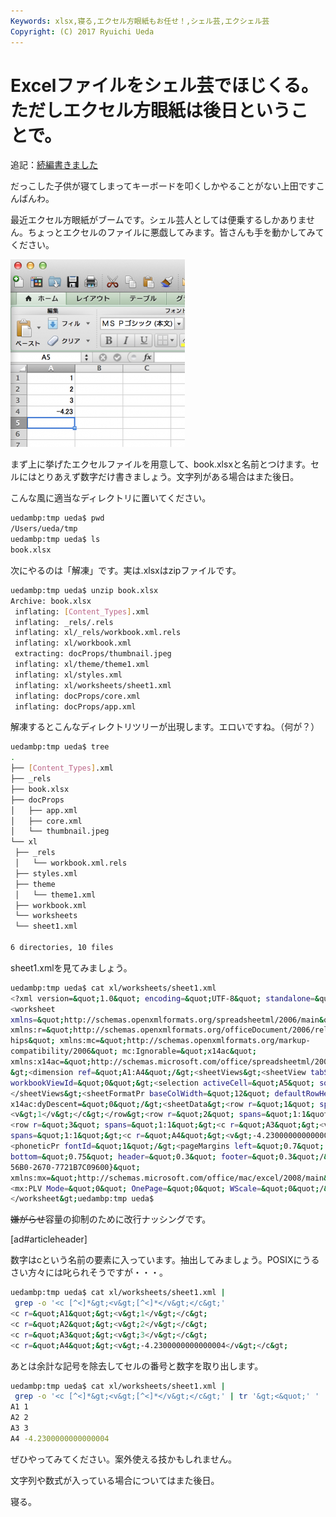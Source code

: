 ```yaml
---
Keywords: xlsx,寝る,エクセル方眼紙もお任せ！,シェル芸,エクシェル芸
Copyright: (C) 2017 Ryuichi Ueda
---
```


# Excelファイルをシェル芸でほじくる。ただしエクセル方眼紙は後日ということで。
追記：<a href="http://blog.ueda.asia/?p=2417" title="Excelファイルをシェル芸でほじくる。（hxselect編）" target="_blank">続編書きました</a>

だっこした子供が寝てしまってキーボードを叩くしかやることがない上田ですこんばんわ。

最近エクセル方眼紙がブームです。シェル芸人としては便乗するしかありません。ちょっとエクセルのファイルに悪戯してみます。皆さんも手を動かしてみてください。


<a href="スクリーンショット-2014-03-26-23.05.29.png"><img src="スクリーンショット-2014-03-26-23.05.29-279x300.png" alt="スクリーンショット 2014-03-26 23.05.29" width="279" height="300" class="aligncenter size-medium wp-image-2399" /></a>

まず上に挙げたエクセルファイルを用意して、book.xlsxと名前とつけます。セルにはとりあえず数字だけ書きましょう。文字列がある場合はまた後日。

こんな風に適当なディレクトリに置いてください。

```bash
uedambp:tmp ueda$ pwd
/Users/ueda/tmp
uedambp:tmp ueda$ ls 
book.xlsx
```

次にやるのは「解凍」です。実は.xlsxはzipファイルです。

<!--more-->

```bash
uedambp:tmp ueda$ unzip book.xlsx 
Archive: book.xlsx
 inflating: [Content_Types].xml 
 inflating: _rels/.rels 
 inflating: xl/_rels/workbook.xml.rels 
 inflating: xl/workbook.xml 
 extracting: docProps/thumbnail.jpeg 
 inflating: xl/theme/theme1.xml 
 inflating: xl/styles.xml 
 inflating: xl/worksheets/sheet1.xml 
 inflating: docProps/core.xml 
 inflating: docProps/app.xml 
```

解凍するとこんなディレクトリツリーが出現します。エロいですね。（何が？）

```bash
uedambp:tmp ueda$ tree
.
├── [Content_Types].xml
├── _rels
├── book.xlsx
├── docProps
│   ├── app.xml
│   ├── core.xml
│   └── thumbnail.jpeg
└── xl
 ├── _rels
 │   └── workbook.xml.rels
 ├── styles.xml
 ├── theme
 │   └── theme1.xml
 ├── workbook.xml
 └── worksheets
 └── sheet1.xml

6 directories, 10 files
```

sheet1.xmlを見てみましょう。

```bash
uedambp:tmp ueda$ cat xl/worksheets/sheet1.xml 
<?xml version=&quot;1.0&quot; encoding=&quot;UTF-8&quot; standalone=&quot;yes&quot;?&gt;
<worksheet 
xmlns=&quot;http://schemas.openxmlformats.org/spreadsheetml/2006/main&quot; 
xmlns:r=&quot;http://schemas.openxmlformats.org/officeDocument/2006/relations
hips&quot; xmlns:mc=&quot;http://schemas.openxmlformats.org/markup-
compatibility/2006&quot; mc:Ignorable=&quot;x14ac&quot; 
xmlns:x14ac=&quot;http://schemas.microsoft.com/office/spreadsheetml/2009/9/ac&quot;
&gt;<dimension ref=&quot;A1:A4&quot;/&gt;<sheetViews&gt;<sheetView tabSelected=&quot;1&quot; 
workbookViewId=&quot;0&quot;&gt;<selection activeCell=&quot;A5&quot; sqref=&quot;A5&quot;/&gt;</sheetView&gt;
</sheetViews&gt;<sheetFormatPr baseColWidth=&quot;12&quot; defaultRowHeight=&quot;18&quot; 
x14ac:dyDescent=&quot;0&quot;/&gt;<sheetData&gt;<row r=&quot;1&quot; spans=&quot;1:1&quot;&gt;<c r=&quot;A1&quot;&gt;
<v&gt;1</v&gt;</c&gt;</row&gt;<row r=&quot;2&quot; spans=&quot;1:1&quot;&gt;<c r=&quot;A2&quot;&gt;<v&gt;2</v&gt;</c&gt;</row&gt;
<row r=&quot;3&quot; spans=&quot;1:1&quot;&gt;<c r=&quot;A3&quot;&gt;<v&gt;3</v&gt;</c&gt;</row&gt;<row r=&quot;4&quot; 
spans=&quot;1:1&quot;&gt;<c r=&quot;A4&quot;&gt;<v&gt;-4.2300000000000004</v&gt;</c&gt;</row&gt;</sheetData&gt;
<phoneticPr fontId=&quot;1&quot;/&gt;<pageMargins left=&quot;0.7&quot; right=&quot;0.7&quot; top=&quot;0.75&quot; 
bottom=&quot;0.75&quot; header=&quot;0.3&quot; footer=&quot;0.3&quot;/&gt;<extLst&gt;<ext uri=&quot;{64002731-A6B0-
56B0-2670-7721B7C09600}&quot; 
xmlns:mx=&quot;http://schemas.microsoft.com/office/mac/excel/2008/main&quot;&gt;
<mx:PLV Mode=&quot;0&quot; OnePage=&quot;0&quot; WScale=&quot;0&quot;/&gt;</ext&gt;</extLst&gt;
</worksheet&gt;uedambp:tmp ueda$ 
```

<del>嫌がらせ</del>容量の抑制のために改行ナッシングです。

[ad#articleheader]

数字はcという名前の要素に入っています。抽出してみましょう。POSIXにうるさい方々には叱られそうですが・・・。

```bash
uedambp:tmp ueda$ cat xl/worksheets/sheet1.xml |
 grep -o '<c [^<]*&gt;<v&gt;[^<]*</v&gt;</c&gt;'
<c r=&quot;A1&quot;&gt;<v&gt;1</v&gt;</c&gt;
<c r=&quot;A2&quot;&gt;<v&gt;2</v&gt;</c&gt;
<c r=&quot;A3&quot;&gt;<v&gt;3</v&gt;</c&gt;
<c r=&quot;A4&quot;&gt;<v&gt;-4.2300000000000004</v&gt;</c&gt;
```

あとは余計な記号を除去してセルの番号と数字を取り出します。

```bash
uedambp:tmp ueda$ cat xl/worksheets/sheet1.xml |
 grep -o '<c [^<]*&gt;<v&gt;[^<]*</v&gt;</c&gt;' | tr '&gt;<&quot;' ' ' | awk '{print $3,$5}'
A1 1
A2 2
A3 3
A4 -4.2300000000000004
```

ぜひやってみてください。案外使える技かもしれません。

文字列や数式が入っている場合についてはまた後日。


寝る。
